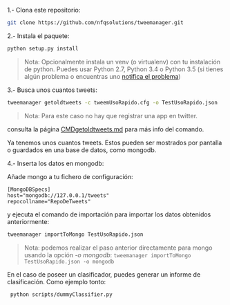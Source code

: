 1.- Clona este repositorio:

```bash
git clone https://github.com/nfqsolutions/tweemanager.git
```

2.- Instala el paquete:

```bash
python setup.py install
```

> Nota: Opcionalmente instala un venv (o virtualenv) con tu instalación de python. Puedes usar Python 2.7, Python 3.4 o Python 3.5 (si tienes algún problema o encuentras uno [notifica el problema](https://github.com/nfqsolutions/tweemanager/issues))


3.- Busca unos cuantos tweets:

```bash
tweemanager getoldtweets -c tweemUsoRapido.cfg -o TestUsoRapido.json
```

> Nota: Para este caso no hay que registrar una app en twitter.

consulta la página [CMDgetoldtweets.md](./CMDgetoldtweets.md) para más info del comando.

Ya tenemos unos cuantos tweets. Estos pueden ser mostrados por pantalla o guardados en una base de datos, como mongodb.

4.- Inserta los datos en mongodb:

Añade mongo a tu fichero de configuración:
```
[MongoDBSpecs]
host="mongodb://127.0.0.1/tweets"
repocollname="RepoDeTweets"
```

y ejecuta el comando de importación para importar los datos obtenidos anteriormente:
```bash
tweemanager importToMongo TestUsoRapido.json
```

> Nota: podemos realizar el paso anterior directamente para mongo usando la opción *-o mongodb*: ```tweemanager importToMongo TestUsoRapido.json -o mongodb```

En el caso de poseer un clasificador, puedes generar un informe de clasificación. Como ejemplo tonto:

```bash
 python scripts/dummyClassifier.py
```
